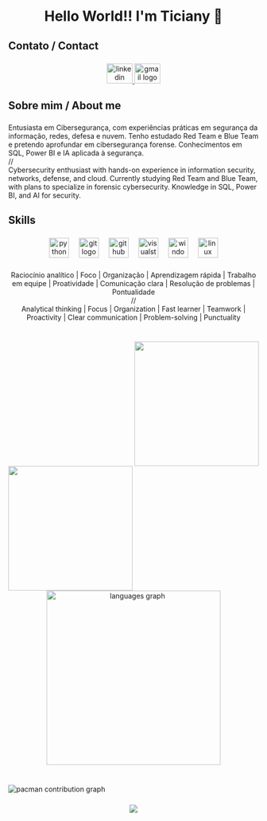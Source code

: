 <h1 align="center">Hello World!! I'm Ticiany 👋</h1>

###

<h2 align="left">Contato / Contact</h2>

###

<div align="center">
  <a href="https://www.linkedin.com/in/ticiany-costa/" target="_blank">
    <img src="https://raw.githubusercontent.com/maurodesouza/profile-readme-generator/master/src/assets/icons/social/linkedin/default.svg" width="52" height="40" alt="linkedin logo"  />
  </a>
  <a href="## Contact [ticiany.engineer@gmail.com](mailto:ticiany.engineer@gmail.com)" target="_blank">
    <img src="https://raw.githubusercontent.com/maurodesouza/profile-readme-generator/master/src/assets/icons/social/gmail/default.svg" width="52" height="40" alt="gmail logo"  />
  </a>
</div>

###

<h2 align="left">Sobre mim / About me</h2>

###

<p align="left">Entusiasta em Cibersegurança, com experiências práticas em segurança da informação, redes, defesa e nuvem. Tenho estudado Red Team e Blue Team e pretendo aprofundar em cibersegurança forense. Conhecimentos em SQL, Power BI e IA aplicada à segurança.<br>                 //<br>Cybersecurity enthusiast with hands-on experience in information security, networks, defense, and cloud. Currently studying Red Team and Blue Team, with plans to specialize in forensic cybersecurity. Knowledge in SQL, Power BI, and AI for security.</p>

###

<h2 align="left">Skills</h2>

###

<div align="center">
  <img src="https://cdn.jsdelivr.net/gh/devicons/devicon/icons/python/python-original.svg" height="40" alt="python logo"  />
  <img width="12" />
  <img src="https://cdn.jsdelivr.net/gh/devicons/devicon/icons/git/git-original.svg" height="40" alt="git logo"  />
  <img width="12" />
  <img src="https://cdn.jsdelivr.net/gh/devicons/devicon/icons/github/github-original.svg" height="40" alt="github logo"  />
  <img width="12" />
  <img src="https://cdn.jsdelivr.net/gh/devicons/devicon/icons/visualstudio/visualstudio-plain.svg" height="40" alt="visualstudio logo"  />
  <img width="12" />
  <img src="https://cdn.jsdelivr.net/gh/devicons/devicon/icons/windows8/windows8-original.svg" height="40" alt="windows8 logo"  />
  <img width="12" />
  <img src="https://cdn.jsdelivr.net/gh/devicons/devicon/icons/linux/linux-original.svg" height="40" alt="linux logo"  />
</div>

###

<p align="center">Raciocínio analítico | Foco | Organização | Aprendizagem rápida | Trabalho em equipe | Proatividade | Comunicação clara | Resolução de problemas | Pontualidade<br>                //<br>Analytical thinking | Focus | Organization | Fast learner | Teamwork | Proactivity | Clear communication | Problem-solving | Punctuality</p>

###

<br clear="both">

<img align="right" height="250" src="https://media0.giphy.com/media/v1.Y2lkPTc5MGI3NjExeWZkYzZxaHU5M2twdWVweWV5a2ZkOHN6dGV5YmwzeDBlaGs0azd6cCZlcD12MV9pbnRlcm5hbF9naWZfYnlfaWQmY3Q9Zw/7UxM6DyRAF9NFnNMir/giphy.gif"  />

###

<img align="left" height="250" src="https://media4.giphy.com/media/v1.Y2lkPTc5MGI3NjExdXdocXJuamlnM2Q3dXhjdGc3N2FvYTZpMjhnNHQyNTZ2NW9sMHowbSZlcD12MV9pbnRlcm5hbF9naWZfYnlfaWQmY3Q9Zw/b2mYLTxIbMirEmy9I3/giphy.gif"  />

###

<div align="center">
  <img src="https://github-readme-stats.vercel.app/api/top-langs?username=TicianyCosta&locale=en&hide_title=false&layout=compact&card_width=320&langs_count=5&theme=jolly&hide_border=true&order=2" height="350" alt="languages graph"  />
</div>

###

<br clear="both">

<picture>
  <source media="(prefers-color-scheme: dark)" srcset="https://raw.githubusercontent.com/TicianyCosta/TicianyCosta/output/pacman-contribution-graph-dark.svg">
  <source media="(prefers-color-scheme: light)" srcset="https://raw.githubusercontent.com/TicianyCosta/TicianyCosta/output/pacman-contribution-graph.svg">
  <img alt="pacman contribution graph" src="https://raw.githubusercontent.com/TicianyCosta/TicianyCosta/output/pacman-contribution-graph.svg">
</picture>

###

<div align="center">
  <img src="https://visitor-badge.laobi.icu/badge?page_id=TicianyCosta.TicianyCosta&left_color=blueviolet&right_color=blueviolet&left_text=Visitors"  />
</div>

###
